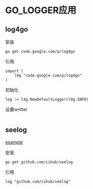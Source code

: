 GO_LOGGER应用
====

log4go
----

安装

```
go get code.google.com/p/log4go
```

引用

```
import (
	l4g "code.google.com/p/log4go"
)
```

初始化

```
log := l4g.NewDefaultLogger(l4g.INFO)
```

设置writter

```

```

seelog
----
[example](https://github.com/cihub/seelog-examples)

安装

```
go get github.com/cihub/seelog
```

引用

```
log "github.com/cihub/seelog"
```

